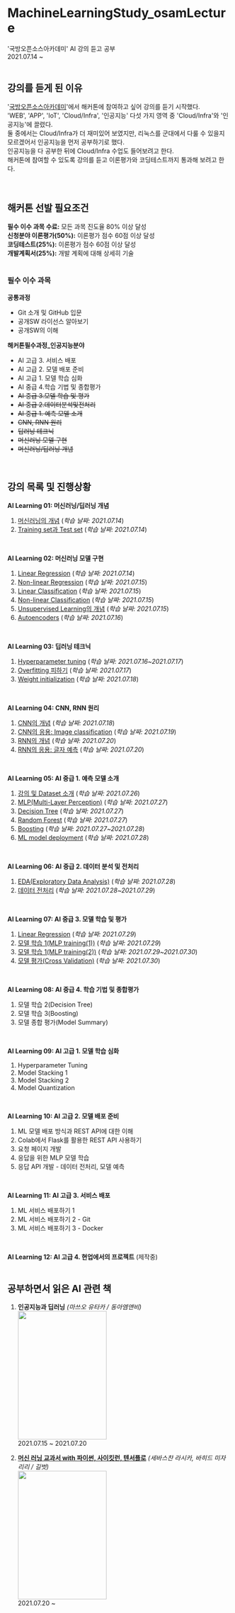 # MachineLearningStudy_osamLecture
'국방오픈소스아카데미' AI 강의 듣고 공부<br>
2021.07.14 ~ 
<br><br>

강의를 듣게 된 이유
---
'[국방오픈소스아카데미](https://osam.kr/home)'에서 해커톤에 참여하고 싶어 강의를 듣기 시작했다.<br>
'WEB', 'APP', 'IoT', 'Cloud/Infra', '인공지능' 다섯 가지 영역 중 'Cloud/Infra'와 '인공지능'에 끌렸다.<br>
둘 중에서는 Cloud/Infra가 더 재미있어 보였지만, 리눅스를 군대에서 다룰 수 있을지 모르겠어서 인공지능을 먼저 공부하기로 했다.<br>
인공지능을 다 공부한 뒤에 Cloud/Infra 수업도 들어보려고 한다.<br>
해커톤에 참여할 수 있도록 강의를 듣고 이론평가와 코딩테스트까지 통과해 보려고 한다.<br>
<br><br>

해커톤 선발 필요조건
---
**필수 이수 과목 수료:** 모든 과목 진도율 80% 이상 달성<br>
**신청분야 이론평가(50%):** 이론평가 점수 60점 이상 달성<br>
**코딩테스트(25%):** 이론평가 점수 60점 이상 달성<br>
**개발계획서(25%):** 개발 계획에 대해 상세히 기술<br>
<br>
### 필수 이수 과목<br>
**공통과정**
- Git 소개 및 GitHub 입문
- 공개SW 라이선스 알아보기
- 공개SW의 이해

**해커톤필수과정_인공지능분야**
- AI 고급 3. 서비스 배포
- AI 고급 2. 모델 배포 준비
- AI 고급 1. 모델 학습 심화
- AI 중급 4.학습 기법 및 종합평가
- ~~AI 중급 3.모델 학습 및 평가~~
- ~~AI 중급 2.데이터분석및전처리~~
- ~~AI 중급 1. 예측 모델 소개~~
- ~~CNN, RNN 원리~~
- ~~딥러닝 테크닉~~
- ~~머신러닝 모델 구현~~
- ~~머신러닝/딥러닝 개념~~

<br>


강의 목록 및 진행상황
----
**AI Learning 01: 머신러닝/딥러닝 개념**
  1. [머신러닝의 개념](https://blog.naver.com/woukl22/222431616337) (*학습 날짜: 2021.07.14*)
  2. [Training set과 Test set](https://blog.naver.com/woukl22/222431628757) (*학습 날짜: 2021.07.14*)
<br>

**AI Learning 02: 머신러닝 모델 구현**
  1. [Linear Regression](https://blog.naver.com/woukl22/222431889373) (*학습 날짜: 2021.07.14*)
  2. [Non-linear Regression](https://blog.naver.com/woukl22/222433040162) (*학습 날짜: 2021.07.15*)
  3. [Linear Classification](https://blog.naver.com/woukl22/222433042321) (*학습 날짜: 2021.07.15*)
  4. [Non-linear Classification](https://blog.naver.com/woukl22/222433071787) (*학습 날짜: 2021.07.15*)
  5. [Unsupervised Learning의 개념](https://blog.naver.com/woukl22/222433119816) (*학습 날짜: 2021.07.15*)
  6. [Autoencoders](https://blog.naver.com/woukl22/222434022266) (*학습 날짜: 2021.07.16*)
<br>

**AI Learning 03: 딥러닝 테크닉**
  1. [Hyperparameter tuning](https://blog.naver.com/woukl22/222435268179) (*학습 날짜: 2021.07.16~2021.07.17*)
  2. [Overfitting 피하기](https://blog.naver.com/woukl22/222435376389) (*학습 날짜: 2021.07.17*)
  3. [Weight initialization](https://blog.naver.com/woukl22/222436149257) (*학습 날짜: 2021.07.18*)
<br>

**AI Learning 04: CNN, RNN 원리**
  1. [CNN의 개념](https://blog.naver.com/woukl22/222436413699) (*학습 날짜: 2021.07.18*)
  2. [CNN의 응용: Image classification](https://blog.naver.com/woukl22/222436910927) (*학습 날짜: 2021.07.19*)
  3. [RNN의 개념](https://blog.naver.com/woukl22/222438153778) (*학습 날짜: 2021.07.20*)
  4. [RNN의 응용: 글자 예측](https://blog.naver.com/woukl22/222438899658) (*학습 날짜: 2021.07.20*)
<br>

**AI Learning 05: AI 중급 1. 예측 모델 소개**
  1. [강의 및 Dataset 소개](https://blog.naver.com/woukl22/222446677048) (*학습 날짜: 2021.07.26*)
  2. [MLP(Multi-Layer Perception)](https://blog.naver.com/woukl22/222447084832) (*학습 날짜: 2021.07.27*)
  3. [Decision Tree](https://blog.naver.com/woukl22/222447850435) (*학습 날짜: 2021.07.27*)
  4. [Random Forest](https://blog.naver.com/woukl22/222447892923) (*학습 날짜: 2021.07.27*)
  5. [Boosting](https://blog.naver.com/woukl22/222448239825) (*학습 날짜: 2021.07.27~2021.07.28*)
  6. [ML model deployment](https://blog.naver.com/woukl22/222448303933) (*학습 날짜: 2021.07.28*)
<br>

**AI Learning 06: AI 중급 2. 데이터 분석 및 전처리**
  1. [EDA(Exploratory Data Analysis)](https://blog.naver.com/woukl22/222449071067) (*학습 날짜: 2021.07.28*)
  2. [데이터 전처리](https://blog.naver.com/woukl22/222449512373) (*학습 날짜: 2021.07.28~2021.07.29*)
<br>

**AI Learning 07: AI 중급 3. 모델 학습 및 평가**
  1. [Linear Regression](https://blog.naver.com/woukl22/222449976231) (*학습 날짜: 2021.07.29*)
  2. [모델 학습 1(MLP training(1))](https://blog.naver.com/woukl22/222450211480) (*학습 날짜: 2021.07.29*)
  3. [모델 학습 1(MLP training(2))](https://blog.naver.com/woukl22/222451228398) (*학습 날짜: 2021.07.29~2021.07.30*)
  4. [모델 평가(Cross Validation)](https://blog.naver.com/woukl22/222451548001) (*학습 날짜: 2021.07.30*)
<br>

**AI Learning 08: AI 중급 4. 학습 기법 및 종합평가**
  1. 모델 학습 2(Decision Tree)
  2. 모델 학습 3(Boosting)
  3. 모델 종합 평가(Model Summary)
<br>

**AI Learning 09: AI 고급 1. 모델 학습 심화**
  1. Hyperparameter Tuning
  2. Model Stacking 1
  3. Model Stacking 2
  4. Model Quantization
<br>

**AI Learning 10: AI 고급 2. 모델 배포 준비**
  1. ML 모델 배포 방식과 REST API에 대한 이해
  2. Colab에서 Flask를 활용한 REST API 사용하기
  3. 요청 페이지 개발
  4. 응답을 위한 MLP 모델 학습
  5. 응답 API 개발 - 데이터 전처리, 모델 예측
<br>

**AI Learning 11: AI 고급 3. 서비스 배포**
  1. ML 서비스 배포하기 1
  2. ML 서비스 배포하기 2 - Git
  3. ML 서비스 배포하기 3 - Docker
<br>

**AI Learning 12: AI 고급 4. 현업에서의 프로젝트**
  (제작중)
 <br><br>

공부하면서 읽은 AI 관련 책
---
1. **인공지능과 딥러닝** *(마쓰오 유타카 / 동아엠앤비)*<br>
  <img src="https://user-images.githubusercontent.com/69896250/125956678-d731c85b-98e7-4a3b-a12c-492ed51f65c1.jpeg" width="200px" height="290px"></img><br>
  2021.07.15 ~ 2021.07.20

2. **[머신 러닝 교과서 with 파이썬, 사이킷런, 텐서플로](https://github.com/woukl22/MachineLearningStudy_PythonMachineLearning3rdEd)** *(세바스찬 라시카, 바히드 미자리리 / 길벗)*<br>
  <img src="https://user-images.githubusercontent.com/69896250/126332650-f41658e2-caf3-444d-8a58-575f383755ec.png" width="200px" height="290px"></img><br>
  2021.07.20 ~
  
